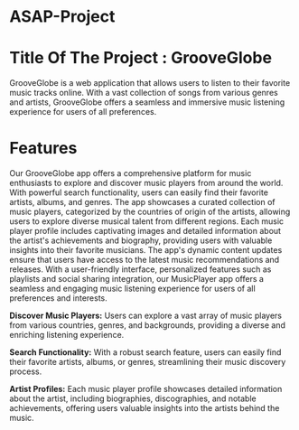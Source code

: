 # ASAP-Project

# Title Of The Project : GrooveGlobe

GrooveGlobe is a web application that allows users to listen to their favorite music tracks online. With a vast collection of songs from various genres and artists, GrooveGlobe offers a seamless and immersive music listening experience for users of all preferences.

# Features

Our GrooveGlobe app offers a comprehensive platform for music enthusiasts to explore and discover music players from around the world. With powerful search functionality, users can easily find their favorite artists, albums, and genres. The app showcases a curated collection of music players, categorized by the countries of origin of the artists, allowing users to explore diverse musical talent from different regions. Each music player profile includes captivating images and detailed information about the artist's achievements and biography, providing users with valuable insights into their favorite musicians. The app's dynamic content updates ensure that users have access to the latest music recommendations and releases. With a user-friendly interface, personalized features such as playlists and social sharing integration, our MusicPlayer app offers a seamless and engaging music listening experience for users of all preferences and interests.

**Discover Music Players:**
Users can explore a vast array of music players from various countries, genres, and backgrounds, providing a diverse and enriching listening experience.

**Search Functionality:** With a robust search feature, users can easily find their favorite artists, albums, or genres, streamlining their music discovery process.

**Artist Profiles:** Each music player profile showcases detailed information about the artist, including biographies, discographies, and notable achievements, offering users valuable insights into the artists behind the music.
